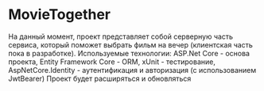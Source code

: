 # MovieTogether
На данный момент, проект представляет собой серверную часть сервиса, который поможет выбрать фильм на вечер (клиентская часть пока в разработке).
Используемые технологии: 
ASP.Net Core - основа проекта, 
Entity Framework Core - ORM, 
xUnit - тестирование,
AspNetCore.Identity - аутентификация и авторизация (с использованием JwtBearer)
Проект будет расширяться и обновляться
